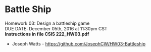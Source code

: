 # Battle Ship
Homework 03: Design a battleship game  
DUE DATE: December 05th, 2016 at 11:30pm CST  
**Instructions in file CSIS 222_HW03.pdf** 
  
* Joseph Watts - https://github.com/JosephCW/HW03-Battleship
